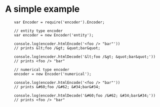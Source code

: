 A simple example
===================
		var Encoder = require('encoder').Encoder;

		// entity type encoder
		var encoder = new Encoder('entity');

		console.log(encoder.htmlEncode('<foo /> "bar"'))
		// prints &lt;foo /&gt; &quot;bar&quot;

		console.log(encoder.htmlDecode('&lt;foo /&gt; &quot;bar&quot;'))
		// prints <foo /> "bar"

		// numerical type encoder
		encoder = new Encoder('numerical');

		console.log(encoder.htmlEncode('<foo /> "bar"'))
		// prints &#60;foo /&#62; &#34;bar&#34;

		console.log(encoder.htmlDecode('&#60;foo /&#62; &#34;bar&#34;'))
		// prints <foo /> "bar"